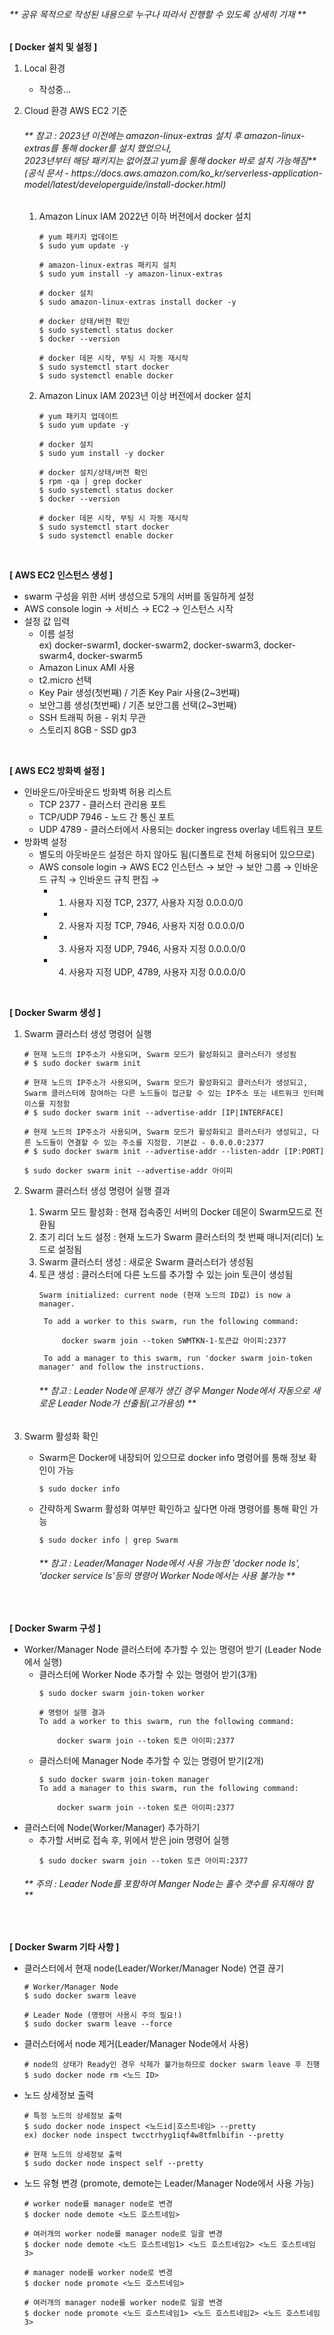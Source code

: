 <h6>** 공유 목적으로 작성된 내용으로 누구나 따라서 진행할 수 있도록 상세히 기재 **</h6>

**[ Docker 설치 및 설정 ]**
1. Local 환경
   - 작성중...

2. Cloud 환경 AWS EC2 기준
   <h6>** 참고 : 2023년 이전에는 amazon-linux-extras 설치 후 amazon-linux-extras를 통해 docker를 설치 했었으나,<br>
   2023년부터 해당 패키지는 없어졌고 yum을 통해 docker 바로 설치 가능해짐**<br>
   (공식 문서 - https://docs.aws.amazon.com/ko_kr/serverless-application-model/latest/developerguide/install-docker.html)<br>
   </h6>

   1. Amazon Linux IAM 2022년 이하 버전에서 docker 설치
      ~~~
      # yum 패키지 업데이트
      $ sudo yum update -y
   
      # amazon-linux-extras 패키지 설치
      $ sudo yum install -y amazon-linux-extras
   
      # docker 설치
      $ sudo amazon-linux-extras install docker -y
   
      # docker 상태/버전 확인
      $ sudo systemctl status docker
      $ docker --version
   
      # docker 데몬 시작, 부팅 시 자동 재시작
      $ sudo systemctl start docker
      $ sudo systemctl enable docker
      ~~~
   3. Amazon Linux IAM 2023년 이상 버전에서 docker 설치
      ~~~
      # yum 패키지 업데이트
      $ sudo yum update -y
   
      # docker 설치
      $ sudo yum install -y docker
   
      # docker 설치/상태/버전 확인
      $ rpm -qa | grep docker
      $ sudo systemctl status docker
      $ docker --version
   
      # docker 데몬 시작, 부팅 시 자동 재시작
      $ sudo systemctl start docker
      $ sudo systemctl enable docker
      ~~~

<br>

**[ AWS EC2 인스턴스 생성 ]**
   - swarm 구성을 위한 서버 생성으로 5개의 서버를 동일하게 설정
   - AWS console login → 서비스 → EC2 → 인스턴스 시작
   - 설정 값 입력
      - 이름 설정<br>
        ex) docker-swarm1, docker-swarm2, docker-swarm3, docker-swarm4, docker-swarm5
      - Amazon Linux AMI 사용
      - t2.micro 선택
      - Key Pair 생성(첫번째) / 기존 Key Pair 사용(2~3번째)
      - 보안그룹 생성(첫번째) / 기존 보안그룹 선택(2~3번째)
      - SSH 트래픽 허용 - 위치 무관
      - 스토리지 8GB - SSD gp3

<br>

**[ AWS EC2 방화벽 설정 ]**
- 인바운드/아웃바운드 방화벽 허용 리스트
  - TCP 2377 - 클러스터 관리용 포트
  - TCP/UDP 7946 - 노드 간 통신 포트
  - UDP 4789 - 클러스터에서 사용되는 docker ingress overlay 네트워크 포트
- 방화벽 설정
  - 별도의 아웃바운드 설정은 하지 않아도 됨(디폴트로 전체 허용되어 있으므로)
  - AWS console login → AWS EC2 인스턴스 → 보안 → 보안 그룹 → 인바운드 규칙 → 인바운드 규칙 편집 →
    - 1. 사용자 지정 TCP, 2377, 사용자 지정 0.0.0.0/0
    - 2. 사용자 지정 TCP, 7946, 사용자 지정 0.0.0.0/0
    - 3. 사용자 지정 UDP, 7946, 사용자 지정 0.0.0.0/0
    - 4. 사용자 지정 UDP, 4789, 사용자 지정 0.0.0.0/0
<br>

**[ Docker Swarm 생성 ]**
1. Swarm 클러스터 생성 명령어 실행
   ~~~
   # 현재 노드의 IP주소가 사용되며, Swarm 모드가 활성화되고 클러스터가 생성됨
   # $ sudo docker swarm init
   
   # 현재 노드의 IP주소가 사용되며, Swarm 모드가 활성화되고 클러스터가 생성되고, Swarm 클러스터에 참여하는 다른 노드들이 접근할 수 있는 IP주소 또는 네트워크 인터페이스를 지정함
   # $ sudo docker swarm init --advertise-addr [IP|INTERFACE]
   
   # 현재 노드의 IP주소가 사용되며, Swarm 모드가 활성화되고 클러스터가 생성되고, 다른 노드들이 연결할 수 있는 주소를 지정함. 기본값 - 0.0.0.0:2377
   # $ sudo docker swarm init --advertise-addr --listen-addr [IP:PORT]
   
   $ sudo docker swarm init --advertise-addr 아이피
   ~~~

2. Swarm 클러스터 생성 명령어 실행 결과
   1) Swarm 모드 활성화 : 현재 접속중인 서버의 Docker 데몬이 Swarm모드로 전환됨
   2) 초기 리더 노드 설정 : 현재 노드가 Swarm 클러스터의 첫 번째 매니저(리더) 노드로 설정됨
   3) Swarm 클러스터 생성 : 새로운 Swarm 클러스터가 생성됨
   4) 토큰 생성 : 클러스터에 다른 노드를 추가할 수 있는 join 토큰이 생성됨
	   ~~~
	   Swarm initialized: current node (현재 노드의 ID값) is now a manager.
	
		To add a worker to this swarm, run the following command:
	
			docker swarm join --token SWMTKN-1-토큰값 아이피:2377
	
		To add a manager to this swarm, run 'docker swarm join-token manager' and follow the instructions.
	   ~~~
    	<h6>** 참고 : Leader Node에 문제가 생긴 경우 Manger Node에서 자동으로 새로운 Leader Node가 선출됨(고가용성) **</h6>
4. Swarm 활성화 확인
   - Swarm은 Docker에 내장되어 있으므로 docker info 명령어를 통해 정보 확인이 가능
     ~~~
     $ sudo docker info
     ~~~
   - 간략하게 Swarm 활성화 여부만 확인하고 싶다면 아래 명령어를 통해 확인 가능
     ~~~
     $ sudo docker info | grep Swarm
     ~~~
     <h6>** 참고 : Leader/Manager Node에서 사용 가능한 'docker node ls', 'docker service ls'등의 명령어 Worker Node에서는 사용 불가능 **</h6>
<br>

**[ Docker Swarm 구성 ]**
- Worker/Manager Node 클러스터에 추가할 수 있는 명령어 받기 (Leader Node에서 실행)
  - 클러스터에 Worker Node 추가할 수 있는 명령어 받기(3개)
	~~~
	$ sudo docker swarm join-token worker
	
	# 명령어 실행 결과
	To add a worker to this swarm, run the following command:
	
		docker swarm join --token 토큰 아이피:2377
	~~~
  - 클러스터에 Manager Node 추가할 수 있는 명령어 받기(2개)
	~~~
	$ sudo docker swarm join-token manager
	To add a manager to this swarm, run the following command:
		
		docker swarm join --token 토큰 아이피:2377
	~~~
- 클러스터에 Node(Worker/Manager) 추가하기
  - 추가할 서버로 접속 후, 위에서 받은 join 명령어 실행
	  ~~~
	  $ sudo docker swarm join --token 토큰 아이피:2377
	  ~~~
  <h6>** 주의 : Leader Node를 포함하여 Manger Node는 홀수 갯수를 유지해야 함 **</h6>

<br>

**[ Docker Swarm 기타 사항 ]**
- 클러스터에서 현재 node(Leader/Worker/Manager Node) 연결 끊기
  ~~~
  # Worker/Manager Node
  $ sudo docker swarm leave

  # Leader Node (명령어 사용시 주의 필요!)
  $ sudo docker swarm leave --force
  ~~~
- 클러스터에서 node 제거(Leader/Manager Node에서 사용)
  ~~~
  # node의 상태가 Ready인 경우 삭제가 불가능하므로 docker swarm leave 후 진행
  $ sudo docker node rm <노드 ID>
  ~~~
- 노드 상세정보 출력
  ~~~
  # 특정 노드의 상세정보 출력
  $ sudo docker node inspect <노드id|호스트네임> --pretty
  ex) docker node inspect twcctrhyg1iqf4w8tfmlbifin --pretty

  # 현재 노드의 상세정보 출력
  $ sudo docker node inspect self --pretty
  ~~~
- 노드 유형 변경 (promote, demote는 Leader/Manager Node에서 사용 가능)
  ~~~
  # worker node를 manager node로 변경
  $ docker node demote <노드 호스트네임>
  
  # 여러개의 worker node를 manager node로 일괄 변경
  $ docker node demote <노드 호스트네임1> <노드 호스트네임2> <노드 호스트네임3>

  # manager node를 worker node로 변경
  $ docker node promote <노드 호스트네임>

  # 여러개의 manager node를 worker node로 일괄 변경
  $ docker node promote <노드 호스트네임1> <노드 호스트네임2> <노드 호스트네임3>
  ~~~
